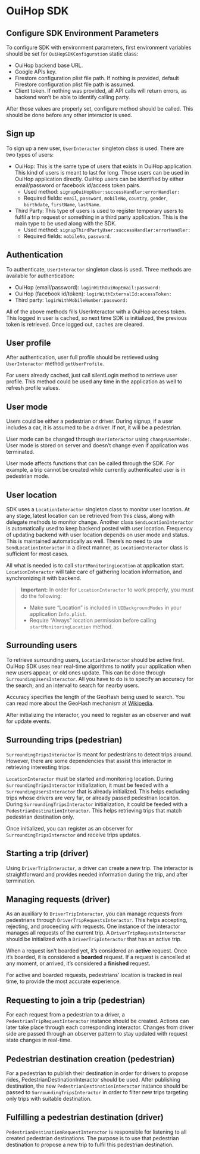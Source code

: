 # OuiHop SDK

## Configure SDK Environment Parameters
To configure SDK with environment parameters, first environment variables should be set for `OuiHopSDKConfiguration` static class:

- OuiHop backend base URL.
- Google APIs key.
- Firestore configuration plist file path. If nothing is provided, default Firestore configuration plist file path is assumed.
- Client token. If nothing was provided, all API calls will return errors, as backend won’t be able to identify calling party.

After those values are properly set, configure method should be called. This should be done before any other interactor is used.

## Sign up
To sign up a new user, `UserInteractor` singleton class is used. There are two types of users:

- OuiHop: This is the same type of users that exists in OuiHop application. This kind of users is meant to last for long. Those users can be used in OuiHop application directly. OuiHop users can be identified by either email/password or facebook id/access token pairs.
  - Used method: `signupOuiHopUser:successHandler:errorHandler:`
  - Required fields: `email`, `password`, `mobileNo`, `country`, `gender`, `birthdate`, `firstName`, `lastName`.
- Third Party: This type of users is used to register temporary users to fulfil a trip request or something in a third party application. This is the main type to be used along with the SDK.
  - Used method: `signupThirdPartyUser:successHandler:errorHandler:`
  - Required fields: `mobileNo`, `password`.

## Authentication
To authenticate, `UserInteractor` singleton class is used. Three methods are available for authentication:

- OuiHop (email/password): `loginWithOuiHopEmail:password:`
- OuiHop (facebook id/token): `loginWithExternalId:accessToken:`
- Third party: `loginWithMobileNumber:password:`

All of the above methods fills UserInteractor with a OuiHop access token. This logged in user is cached, so next time SDK is initialized, the previous token is retrieved. Once logged out, caches are cleared.

## User profile
After authentication, user full profile should be retrieved using `UserInteractor` method `getUserProfile`.

For users already cached, just call silentLogin method to retrieve user profile. This method could be used any time in the application as well to refresh profile values.

## User mode
Users could be either a pedestrian or driver. During signup, if a user includes a car, it is assumed to be a driver. If not, it will be a pedestrian.

User mode can be changed through `UserInteractor` using `changeUserMode:`. User mode is stored on server and doesn’t change even if application was terminated.

User mode affects functions that can be called through the SDK. For example, a trip cannot be created while currently authenticated user is in pedestrian mode.

## User location 
SDK uses a `LocationInteractor` singleton class to monitor user location. At any stage, latest location can be retrieved from this class, along with delegate methods to monitor change. Another class `SendLocationInteractor` is automatically used to keep backend posted with user location. Frequency of updating backend with user location depends on user mode and status. This is maintained automatically as well. There’s no need to use `SendLocationInteractor` in a direct manner, as `LocationInteractor` class is sufficient for most cases.

All what is needed is to call `startMonitoringLocation` at application start. `LocationInteractor` will take care of gathering location information, and synchronizing it with backend.

> **Important:** In order for `LocationInteractor` to work properly, you must do the following:
> 
>- Make sure “Location” is included in `UIBackgroundModes` in your application `Info.plist`.
>- Require “Always” location permission before calling `startMonitoringLocation` method.

## Surrounding users
To retrieve surrounding users, `LocationInteractor` should be active first. OuiHop SDK uses near real-time algorithms to notify your application when new users appear, or old ones update. This can be done through `SurroundingUsersInteractor`. All you have to do is to specify an accuracy for the search, and an interval to search for nearby users.

Accuracy specifies the length of the GeoHash being used to search. You can read more about the GeoHash mechanism at [Wikipedia](https://en.wikipedia.org/wiki/Geohash).

After initializing the interactor, you need to register as an observer and wait for update events.

## Surrounding trips (pedestrian)
`SurroundingTripsInteractor` is meant for pedestrians to detect trips around. However, there are some dependencies that assist this interactor in retrieving interesting trips:

`LocationInteractor` must be started and monitoring location.
During `SurroundingTripsInteractor` initialization, it must be feeded with a `SurroundingUsersInteractor` that is already initialized. This helps excluding trips whose drivers are very far, or already passed pedestrian locaiton.
During `SurroundingTripsInteractor` initialization, it could be feeded with a `PedestrianDestinationInteractor`. This helps retrieving trips that match pedestrian destination only.

Once initialized, you can register as an observer for `SurroundingTripsInteractor` and receive trips updates.

## Starting a trip (driver)
Using `DriverTripInteractor`, a driver can create a new trip. The interactor is straightforward and provides needed information during the trip, and after termination.

## Managing requests (driver)
As an auxiliary to `DriverTripInteractor`, you can manage requests from pedestrians through `DriverTripRequestsInteractor`. This helps accepting, rejecting, and proceeding with requests. One instance of the interactor manages all requests of the current trip. A `DriverTripRequestsInteractor` should be initialized with a `DriverTripInteractor` that has an active trip.

When a request isn’t boarded yet, it’s considered an **active** request. Once it’s boarded, it is considered a **boarded** request. If a request is cancelled at any moment, or arrived, it’s considered a **finished** request.

For active and boarded requests, pedestrians’ location is tracked in real time, to provide the most accurate experience.

## Requesting to join a trip (pedestrian)
For each request from a pedestrian to a driver, a `PedestrianTripRequestInteractor` instance should be created. Actions can later take place through each corresponding interactor. Changes from driver side are passed through an observer pattern to stay updated with request state changes in real-time.

## Pedestrian destination creation (pedestrian)
For a pedestrian to publish their destination in order for drivers to propose rides, PedestrianDestinationInteractor should be used. After publishing destination, the new `PedestrianDestinationInteractor` instance should be passed to `SurroundingTripsInteractor` in order to filter new trips targeting only trips with suitable destination.

## Fulfilling a pedestrian destination (driver)
`PedestrianDestinationRequestInteractor` is responsible for listening to all created pedestrian destinations. The purpose is to use that pedestrian destination to propose a new trip to fulfil this pedestrian destination.
